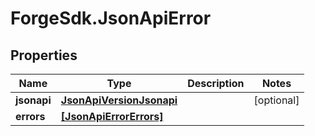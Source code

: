 # ForgeSdk.JsonApiError

## Properties
Name | Type | Description | Notes
------------ | ------------- | ------------- | -------------
**jsonapi** | [**JsonApiVersionJsonapi**](JsonApiVersionJsonapi.md) |  | [optional] 
**errors** | [**[JsonApiErrorErrors]**](JsonApiErrorErrors.md) |  | 


